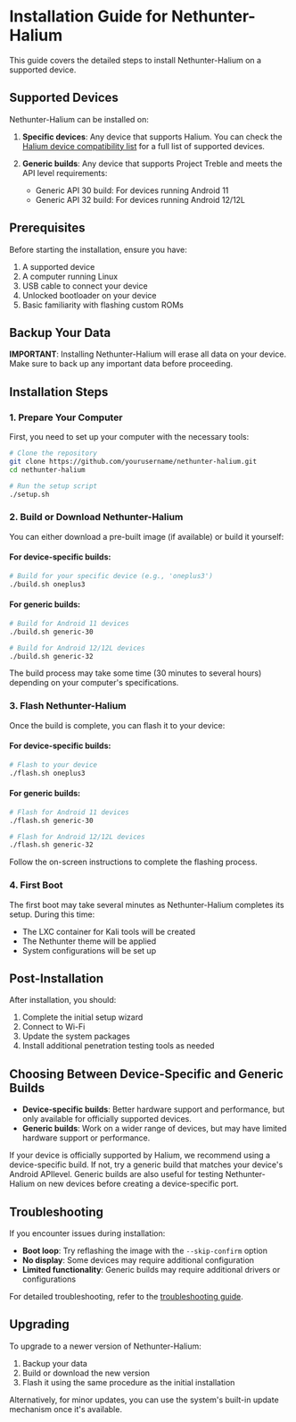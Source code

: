 # Installation Guide for Nethunter-Halium

This guide covers the detailed steps to install Nethunter-Halium on a supported device.

## Supported Devices

Nethunter-Halium can be installed on:

1. **Specific devices**: Any device that supports Halium. You can check the [Halium device compatibility list](https://github.com/halium/halium/tree/master/devices) for a full list of supported devices.

2. **Generic builds**: Any device that supports Project Treble and meets the API level requirements:
   - Generic API 30 build: For devices running Android 11
   - Generic API 32 build: For devices running Android 12/12L

## Prerequisites

Before starting the installation, ensure you have:

1. A supported device
2. A computer running Linux
3. USB cable to connect your device
4. Unlocked bootloader on your device
5. Basic familiarity with flashing custom ROMs

## Backup Your Data

**IMPORTANT**: Installing Nethunter-Halium will erase all data on your device. Make sure to back up any important data before proceeding.

## Installation Steps

### 1. Prepare Your Computer

First, you need to set up your computer with the necessary tools:

```bash
# Clone the repository
git clone https://github.com/yourusername/nethunter-halium.git
cd nethunter-halium

# Run the setup script
./setup.sh
```

### 2. Build or Download Nethunter-Halium

You can either download a pre-built image (if available) or build it yourself:

#### For device-specific builds:

```bash
# Build for your specific device (e.g., 'oneplus3')
./build.sh oneplus3
```

#### For generic builds:

```bash
# Build for Android 11 devices
./build.sh generic-30

# Build for Android 12/12L devices
./build.sh generic-32
```

The build process may take some time (30 minutes to several hours) depending on your computer's specifications.

### 3. Flash Nethunter-Halium

Once the build is complete, you can flash it to your device:

#### For device-specific builds:

```bash
# Flash to your device
./flash.sh oneplus3
```

#### For generic builds:

```bash
# Flash for Android 11 devices
./flash.sh generic-30

# Flash for Android 12/12L devices
./flash.sh generic-32
```

Follow the on-screen instructions to complete the flashing process.

### 4. First Boot

The first boot may take several minutes as Nethunter-Halium completes its setup. During this time:

- The LXC container for Kali tools will be created
- The Nethunter theme will be applied
- System configurations will be set up

## Post-Installation

After installation, you should:

1. Complete the initial setup wizard
2. Connect to Wi-Fi
3. Update the system packages
4. Install additional penetration testing tools as needed

## Choosing Between Device-Specific and Generic Builds

- **Device-specific builds**: Better hardware support and performance, but only available for officially supported devices.
- **Generic builds**: Work on a wider range of devices, but may have limited hardware support or performance.

If your device is officially supported by Halium, we recommend using a device-specific build. If not, try a generic build that matches your device's Android APIlevel. Generic builds are also useful for testing Nethunter-Halium on new devices before creating a device-specific port.

## Troubleshooting

If you encounter issues during installation:

- **Boot loop**: Try reflashing the image with the `--skip-confirm` option
- **No display**: Some devices may require additional configuration
- **Limited functionality**: Generic builds may require additional drivers or configurations

For detailed troubleshooting, refer to the [troubleshooting guide](troubleshooting.md).

## Upgrading

To upgrade to a newer version of Nethunter-Halium:

1. Backup your data
2. Build or download the new version
3. Flash it using the same procedure as the initial installation

Alternatively, for minor updates, you can use the system's built-in update mechanism once it's available.